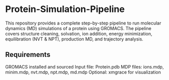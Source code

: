# Protein-Simulation-Pipeline
This repository provides a complete step-by-step pipeline to run molecular dynamics (MD) simulations of a protein using GROMACS. The pipeline covers structure cleaning, solvation, ion addition, energy minimization, equilibration (NVT & NPT), production MD, and trajectory analysis.


## Requirements
GROMACS installed and sourced
Input file: Protein.pdb
MDP files: ions.mdp, minim.mdp, nvt.mdp, npt.mdp, md.mdp
Optional: xmgrace for visualization
